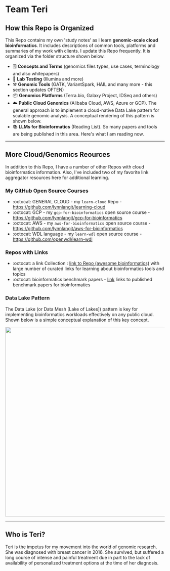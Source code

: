 # Team Teri


## How this Repo is Organized

This Repo contains my own 'study notes' as I learn **genomic-scale cloud bioinformatics**. It includes descriptions of common tools, platforms and summaries of my work with clients. I update this Repo frequently. It is organized via the folder structure shown below.

- 🗒️ **Concepts and Terms** (genomics files types, use cases, terminology and also whitepapers)
- 🔬 **Lab Testing** (Illumina and more)
- ⚒️ **Genomic Tools** (GATK, VariantSpark, HAIL and many more - this section updates OFTEN)
- 📦 **Genomics Platforms** (Terra.bio, Galaxy Project, IDSeq and others)
- ☁️ **Public Cloud Genomics** (Alibaba Cloud, AWS, Azure or GCP). The general approach is to implement a cloud-native Data Lake pattern for scalable genomic analysis. A conceptual rendering of this pattern is shown below.
- 📚 **LLMs for Bioinformatics** (Reading List).  So many papers and tools are being published in this area.  Here's what I am reading now.
---

## More Cloud/Genomics Reources

In addition to this Repo, I have a number of other Repos with cloud bioinformatics information. Also, I've included two of my favorite link aggregator resources here for additional learning.

### My GitHub Open Source Courses

- :octocat: GENERAL CLOUD - my `learn-cloud` Repo - https://github.com/lynnlangit/learning-cloud
- :octocat: GCP - my `gcp-for-bioinformatics` open source course - https://github.com/lynnlangit/gcp-for-bioinformatics
- :octocat: AWS - my `aws-for-bioinformatics` open source course - https://github.com/lynnlangit/aws-for-bioinformatics
- :octocat: WDL language - my `learn-wdl` open source course - https://github.com/openwdl/learn-wdl

### Repos with Links

- :octocat: a link Collection : [link to Repo (awesome bioinformatics)](https://github.com/openbiox/awosome-bioinformatics) with large number of curated links for learning about bioinformatics tools and topics
- :octocat: bioinformatics benchmark papers - [link](https://github.com/j-andrews7/awesome-bioinformatics-benchmarks) links to published benchmark papers for bioinformatics

### Data Lake Pattern

The Data Lake (or Data Mesh [Lake of Lakes]) pattern is key for implementing bioinformatics workloads effectively on any public cloud. Shown below is a simple conceptual explanation of this key concept.  

<kbd><img src="https://github.com/lynnlangit/gcp-for-bioinformatics/blob/master/images/data-lake.png" width=600></kbd>

---

## Who is Teri?

Teri is the impetus for my movement into the world of genomic research. She was diagnosed with breast cancer in 2016. She survived, but suffered a long course of intense and painful treatment due in part to the lack of availability of personalized treatment options at the time of her diagnosis.
